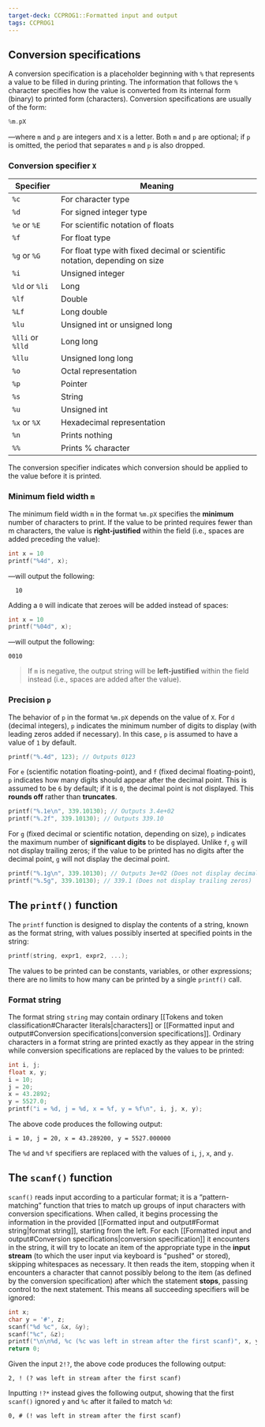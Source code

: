 ```yaml
---
target-deck: CCPROG1::Formatted input and output
tags: CCPROG1
---
```


## Conversion specifications

A conversion specification is a placeholder beginning with `%` that represents a value to be filled in during printing. The information that follows the `%` character specifies how the value is converted from its internal form (binary) to printed form (characters). Conversion specifications are usually of the form:
```c
%m.pX
```
—where `m` and `p` are integers and `X` is a letter. Both `m` and `p` are optional; if `p` is omitted, the period that separates `m` and `p` is also dropped.
<!--ID: 1698055025610-->

### Conversion specifier `X`

| Specifier | Meaning |
|------------|-------------------------------------------|
| `%c` | For character type |
| `%d` | For signed integer type |
| `%e` or `%E` | For scientific notation of floats |
| `%f` | For float type |
| `%g` or `%G` | For float type with fixed decimal or scientific notation, depending on size |
| `%i` | Unsigned integer |
| `%ld` or `%li` | Long |
| `%lf` | Double |
| `%Lf` | Long double |
| `%lu` | Unsigned int or unsigned long |
| `%lli` or `%lld` | Long long |
| `%llu` | Unsigned long long |
| `%o` | Octal representation |
| `%p` | Pointer |
| `%s` | String |
| `%u` | Unsigned int |
| `%x` or `%X` | Hexadecimal representation |
| `%n` | Prints nothing |
| `%%` | Prints % character </table>|
$$
$$
The conversion specifier indicates which conversion should be applied to the value before it is printed.
<!--ID: 1698055025619-->

### Minimum field width `m`

The minimum field width `m` in the format `%m.pX` specifies the **minimum** number of characters to print. If the value to be printed requires fewer than m characters, the value is **right-justified** within the field (i.e., spaces are added preceding the value):
```c
int x = 10
printf("%4d", x);
```
—will output the following:
```
  10
```
Adding a `0` will indicate that zeroes will be added instead of spaces:
```c
int x = 10
printf("%04d", x);
```
—will output the following:
```
0010
```
> If `m` is negative, the output string will be **left-justified** within the field instead (i.e., spaces are added after the value).
<!--ID: 1698055025625-->

### Precision `p`

The behavior of `p` in the format `%m.pX` depends on the value of `X`. For `d` (decimal integers), `p` indicates the minimum number of digits to display (with leading zeros added if necessary). In this case, `p` is assumed to have a value of `1` by default.
```c
printf("%.4d", 123); // Outputs 0123
```
For `e` (scientific notation floating-point), and `f` (fixed decimal floating-point), `p` indicates how many digits should appear after the decimal point. This is assumed to be `6` by default; if it is `0`, the decimal point is not displayed. This **rounds off** rather than **truncates**.
```c
printf("%.1e\n", 339.10130); // Outputs 3.4e+02
printf("%.2f", 339.10130); // Outputs 339.10
```
For `g` (fixed decimal or scientific notation, depending on size), `p` indicates the maximum number of **significant digits** to be displayed. Unlike `f`, `g` will not display trailing zeros; if the value to be printed has no digits after the decimal point, `g` will not display the decimal point.
```c
printf("%.1g\n", 339.10130); // Outputs 3e+02 (Does not display decimal point)
printf("%.5g", 339.10130); // 339.1 (Does not display trailing zeros)
```
<!--ID: 1698055025629-->

## The `printf()` function

The `printf` function is designed to display the contents of a string, known as the format string, with values possibly inserted at specified points in the string:
```c
printf(string, expr1, expr2, ...);
```
The values to be printed can be constants, variables, or other expressions; there are no limits to how many can be printed by a single `printf()` call.
<!--ID: 1698055025634-->

### Format string

The format string `string` may contain ordinary [[Tokens and token classification#Character literals|characters]] or [[Formatted input and output#Conversion specifications|conversion specifications]]. Ordinary characters in a format string are printed exactly as they appear in the string while conversion specifications are replaced by the values to be printed:
```c
int i, j;
float x, y;
i = 10;
j = 20;
x = 43.2892;
y = 5527.0;
printf("i = %d, j = %d, x = %f, y = %f\n", i, j, x, y);
```
The above code produces the following output:
```
i = 10, j = 20, x = 43.289200, y = 5527.000000
```
The `%d` and `%f` specifiers are replaced with the values of `i`, `j`, `x`, and `y`.
<!--ID: 1698055025638-->

## The `scanf()` function

`scanf()` reads input according to a particular format; it is a “pattern-matching” function that tries to match up groups of input characters with conversion specifications. When called, it begins processing the information in the provided [[Formatted input and output#Format string|format string]], starting from the left. For each [[Formatted input and output#Conversion specifications|conversion specification]] it encounters in the string, it will try to locate an item of the appropriate type in the **input stream** (to which the user input via keyboard is "pushed" or stored), skipping whitespaces as necessary. It then reads the item, stopping when it encounters a character that cannot possibly belong to the item (as defined by the conversion specification) after which the statement **stops**, passing control to the next statement. This means all succeeding specifiers will be ignored:
```c
int x;
char y = '#', z;
scanf("%d %c", &x, &y);
scanf("%c", &z);
printf("\n\n%d, %c (%c was left in stream after the first scanf)", x, y, z);
return 0;
```
Given the input `2!?`, the above code produces the following output:
```
2, ! (? was left in stream after the first scanf)
```
Inputting `!?*` instead gives the following output, showing that the first `scanf()` ignored `y` and `%c` after it failed to match `%d`:
```
0, # (! was left in stream after the first scanf)
```
<!--ID: 1698127416743-->
